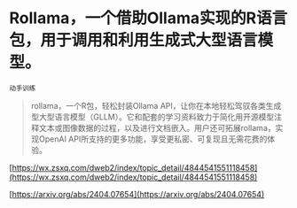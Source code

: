 # Rollama，一个借助Ollama实现的R语言包，用于调用和利用生成式大型语言模型。
`动手训练`
> rollama，一个R包，轻松封装Ollama API，让你在本地轻松驾驭各类生成型大型语言模型（GLLM）。它和配套的学习资料致力于简化用开源模型注释文本或图像数据的过程，以及进行文档嵌入。用户还可拓展rollama，实现OpenAI API所支持的更多功能，享受更私密、可复现且无需花费的体验。


[https://wx.zsxq.com/dweb2/index/topic_detail/4844541551118458](https://wx.zsxq.com/dweb2/index/topic_detail/4844541551118458)

[https://arxiv.org/abs/2404.07654](https://arxiv.org/abs/2404.07654)